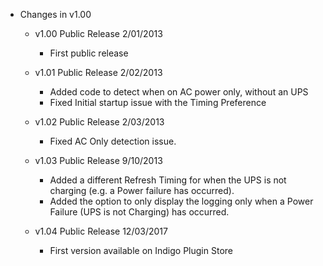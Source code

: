 - Changes in v1.00
	- v1.00	Public Release 2/01/2013
		- First public release
	- v1.01	Public Release 2/02/2013
		- Added code to detect when on AC power only, without an UPS
		- Fixed Initial startup issue with the Timing Preference
	- v1.02	Public Release 2/03/2013
		- Fixed AC Only detection issue.
	- v1.03	Public Release 9/10/2013
		- Added a different Refresh Timing for when the UPS is not charging (e.g. a Power failure has occurred).
		- Added the option to only display the logging only when a Power Failure (UPS is not Charging) has occurred.

    - v1.04 Public Release 12/03/2017
        - First version available on Indigo Plugin Store
